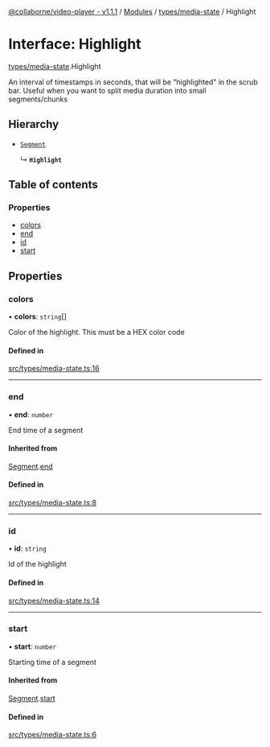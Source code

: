 [@collaborne/video-player - v1.1.1](/docs/../README.md) / [Modules](/docs/modules.md) / [types/media-state](/docs/modules/types_media_state.md) / Highlight

# Interface: Highlight

[types/media-state](/docs/modules/types_media_state.md).Highlight

An interval of timestamps in seconds, that will be "highlighted" in the scrub bar. Useful when you want to split media duration into small segments/chunks

## Hierarchy

- [`Segment`](/docs/interfaces/types_media_state.Segment.md)

  ↳ **`Highlight`**

## Table of contents

### Properties

- [colors](/docs/interfaces/types_media_state.Highlight.md#colors)
- [end](/docs/interfaces/types_media_state.Highlight.md#end)
- [id](/docs/interfaces/types_media_state.Highlight.md#id)
- [start](/docs/interfaces/types_media_state.Highlight.md#start)

## Properties

### colors

• **colors**: `string`[]

Color of the highlight. This must be a HEX color code

#### Defined in

[src/types/media-state.ts:16](https://github.com/Collaborne/video-player/blob/387ca1f/src/types/media-state.ts#L16)

___

### end

• **end**: `number`

End time of a segment

#### Inherited from

[Segment](/docs/interfaces/types_media_state.Segment.md).[end](/docs/interfaces/types_media_state.Segment.md#end)

#### Defined in

[src/types/media-state.ts:8](https://github.com/Collaborne/video-player/blob/387ca1f/src/types/media-state.ts#L8)

___

### id

• **id**: `string`

Id of the highlight

#### Defined in

[src/types/media-state.ts:14](https://github.com/Collaborne/video-player/blob/387ca1f/src/types/media-state.ts#L14)

___

### start

• **start**: `number`

Starting time of a segment

#### Inherited from

[Segment](/docs/interfaces/types_media_state.Segment.md).[start](/docs/interfaces/types_media_state.Segment.md#start)

#### Defined in

[src/types/media-state.ts:6](https://github.com/Collaborne/video-player/blob/387ca1f/src/types/media-state.ts#L6)
